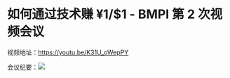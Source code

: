 # 如何通过技术赚 ¥1/$1 - BMPI 第 2 次视频会议

视频地址：https://youtu.be/K31U_oWepPY

会议纪要：![](https://img.bmpi.dev/d2c5e47d-694d-66fe-84c8-9f8e4d1e041e.png)